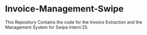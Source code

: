 # Invoice-Management-Swipe
This Repository Contains the code for the Invoice Extraction and the Management System for Swipe Intern'25.
